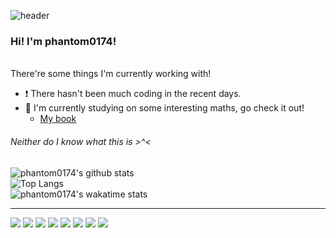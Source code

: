 ![header](https://capsule-render.vercel.app/api?type=soft&color=timeGradient&height=200&section=header&text=Phantom's%20profile%20(=^-ω-^=)&fontSize=60&fontAlignY=50&animation=twinkling)

### Hi! I'm phantom0174!
<br>
There're some things I'm currently working with!

* :exclamation: There hasn't been much coding in the recent days.
* :sparkling_heart: I'm currently studying on some interesting maths, go check it out!
  * [My book](https://hackmd.io/@Quantum-GrAyee/r1hZJ9gQO)

###### Neither do I know what this is >^<

![phantom0174's github stats](https://github-readme-stats.vercel.app/api?username=phantom0174&count_private=true&show_icons=true&theme=tokyonight)
<br>
![Top Langs](https://github-readme-stats.vercel.app/api/top-langs/?username=phantom0174&theme=tokyonight)
<br>
![phantom0174's wakatime stats](https://github-readme-stats.vercel.app/api/wakatime?username=phantom0174&theme=tokyonight)
<br>

---

![](https://icongr.am/devicon/python-original.svg?size=40)
![](https://icongr.am/devicon/atom-original.svg?size=40)
![](https://icongr.am/devicon/c-original.svg?size=40)
![](https://icongr.am/devicon/cplusplus-original.svg?size=40)
![](https://icongr.am/devicon/mongodb-original-wordmark.svg?size=40)
![](https://icongr.am/devicon/pycharm-original.svg?size=40)
![](https://icongr.am/simple/anaconda.svg?size=40)
![](https://icongr.am/simple/codefactor.svg?size=40)
